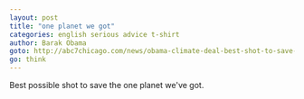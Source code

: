 ```yaml
---
layout: post
title: "one planet we got"
categories: english serious advice t-shirt
author: Barak Obama
goto: http://abc7chicago.com/news/obama-climate-deal-best-shot-to-save-the-planet--/1540672/?ref=speak.junglestar.org
go: think
---
```


Best possible shot to save the one planet we've got.
